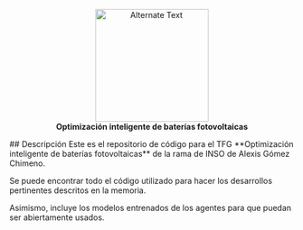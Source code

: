 <p align="center">
  <img src="https://github.com/AlexisGitHu/SmartMicrogrids/assets/56341573/208fa8eb-b56c-4d20-8602-f474344178a6" alt="Alternate Text" width="200" height="200">
  <br>
  <b>Optimización inteligente de baterías fotovoltaicas</b>
</p>
## Descripción
Este es el repositorio de código para el TFG **Optimización inteligente de baterías fotovoltaicas**  de la rama de INSO de Alexis Gómez Chimeno.

Se puede encontrar todo el código utilizado para hacer los desarrollos pertinentes descritos en la memoria.

Asimismo, incluye los modelos entrenados de los agentes para que puedan ser abiertamente usados.

